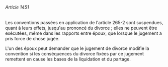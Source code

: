 ###### Article 1451

Les conventions passées en application de l'article 265-2 sont suspendues, quant à leurs effets, jusqu'au prononcé du divorce ; elles ne peuvent être exécutées, même dans les rapports entre époux, que lorsque le jugement a pris force de chose jugée.

L'un des époux peut demander que le jugement de divorce modifie la convention si les conséquences du divorce fixées par ce jugement remettent en cause les bases de la liquidation et du partage.

